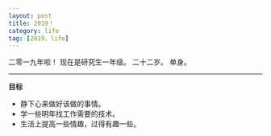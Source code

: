 ```yaml
---
layout: post
title: 2019！
category: life
tag: [2019，life]
---
```


二零一九年啦！
现在是研究生一年级。
二十二岁。
单身。

----------


**目标**

 - 静下心来做好该做的事情。
 - 学一些明年找工作需要的技术。
 - 生活上提高一些情趣，过得有趣一些。


